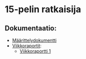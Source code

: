 # 15-pelin ratkaisija

## Dokumentaatio:
- [Määrittelydokumentti](https://github.com/pyigyli/15-puzzle-solver/blob/master/dokumentaatio/määrittelydokumentti.md)
- [Viikkoraportit](https://github.com/pyigyli/15-puzzle-solver/tree/master/dokumentaatio/viikkoraportit):
  - [Viikkoraportti 1](https://github.com/pyigyli/15-puzzle-solver/blob/master/dokumentaatio/viikkoraportit/viikko-1.md)